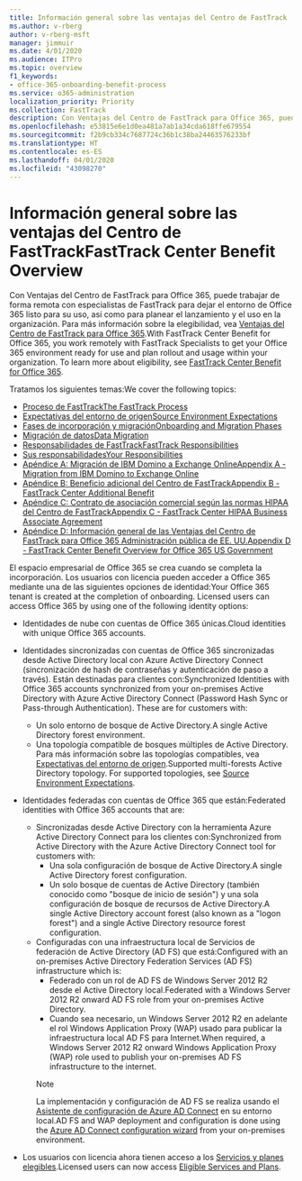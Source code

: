 ```yaml
---
title: Información general sobre las ventajas del Centro de FastTrack
ms.author: v-rberg
author: v-rberg-msft
manager: jimmuir
ms.date: 4/01/2020
ms.audience: ITPro
ms.topic: overview
f1_keywords:
- office-365-onboarding-benefit-process
ms.service: o365-administration
localization_priority: Priority
ms.collection: FastTrack
description: Con Ventajas del Centro de FastTrack para Office 365, puede trabajar de forma remota con especialistas de FastTrack para dejar el entorno de Office 365 listo para su uso, así como para planear el lanzamiento y el uso en la organización. Para más información sobre la elegibilidad, vea Ventajas del Centro de FastTrack para Office 365.
ms.openlocfilehash: e53815e6e1d0ea481a7ab1a34cda618ffe679554
ms.sourcegitcommit: f2b9cb334c7687724c36b1c38ba24463576233bf
ms.translationtype: HT
ms.contentlocale: es-ES
ms.lasthandoff: 04/01/2020
ms.locfileid: "43098270"
---
```

# <a name="fasttrack-center-benefit-overview"></a><span data-ttu-id="30fb9-104">Información general sobre las ventajas del Centro de FastTrack</span><span class="sxs-lookup"><span data-stu-id="30fb9-104">FastTrack Center Benefit Overview</span></span>

<span data-ttu-id="30fb9-p102">Con Ventajas del Centro de FastTrack para Office 365, puede trabajar de forma remota con especialistas de FastTrack para dejar el entorno de Office 365 listo para su uso, así como para planear el lanzamiento y el uso en la organización. Para más información sobre la elegibilidad, vea [Ventajas del Centro de FastTrack para Office 365](O365-fasttrack-benefit-for-office-365.md).</span><span class="sxs-lookup"><span data-stu-id="30fb9-p102">With FastTrack Center Benefit for Office 365, you work remotely with FastTrack Specialists to get your Office 365 environment ready for use and plan rollout and usage within your organization. To learn more about eligibility, see [FastTrack Center Benefit for Office 365](O365-fasttrack-benefit-for-office-365.md).</span></span>
  
<span data-ttu-id="30fb9-107">Tratamos los siguientes temas:</span><span class="sxs-lookup"><span data-stu-id="30fb9-107">We cover the following topics:</span></span>
- [<span data-ttu-id="30fb9-108">Proceso de FastTrack</span><span class="sxs-lookup"><span data-stu-id="30fb9-108">The FastTrack Process</span></span>](O365-fasttrack-process.md) 
- [<span data-ttu-id="30fb9-109">Expectativas del entorno de origen</span><span class="sxs-lookup"><span data-stu-id="30fb9-109">Source Environment Expectations</span></span>](O365-source-environment-expectations.md)
- [<span data-ttu-id="30fb9-110">Fases de incorporación y migración</span><span class="sxs-lookup"><span data-stu-id="30fb9-110">Onboarding and Migration Phases</span></span>](O365-onboarding-and-migration.md)
- [<span data-ttu-id="30fb9-111">Migración de datos</span><span class="sxs-lookup"><span data-stu-id="30fb9-111">Data Migration</span></span>](O365-data-migration.md)
- [<span data-ttu-id="30fb9-112">Responsabilidades de FastTrack</span><span class="sxs-lookup"><span data-stu-id="30fb9-112">FastTrack Responsibilities</span></span>](O365-fasttrack-responsibilities.md)
- [<span data-ttu-id="30fb9-113">Sus responsabilidades</span><span class="sxs-lookup"><span data-stu-id="30fb9-113">Your Responsibilities</span></span>](O365-your-responsibilities.md) 
- [<span data-ttu-id="30fb9-114">Apéndice A: Migración de IBM Domino a Exchange Online</span><span class="sxs-lookup"><span data-stu-id="30fb9-114">Appendix A - Migration from IBM Domino to Exchange Online</span></span>](O365-from-ibm-domino-to-exchange-online.md)
- [<span data-ttu-id="30fb9-115">Apéndice B: Beneficio adicional del Centro de FastTrack</span><span class="sxs-lookup"><span data-stu-id="30fb9-115">Appendix B - FastTrack Center Additional Benefit</span></span>](O365-fasttrack-additional-benefits.md)
- [<span data-ttu-id="30fb9-116">Apéndice C: Contrato de asociación comercial según las normas HIPAA del Centro de FastTrack</span><span class="sxs-lookup"><span data-stu-id="30fb9-116">Appendix C - FastTrack Center HIPAA Business Associate Agreement</span></span>](O365-hipaa-business-associate-agreement.md)
- [<span data-ttu-id="30fb9-117">Apéndice D: Información general de las Ventajas del Centro de FastTrack para Office 365 Administración pública de EE. UU.</span><span class="sxs-lookup"><span data-stu-id="30fb9-117">Appendix D - FastTrack Center Benefit Overview for Office 365 US Government</span></span>](US-Gov-appendix-overview.md)
    
<span data-ttu-id="30fb9-p103">El espacio empresarial de Office 365 se crea cuando se completa la incorporación. Los usuarios con licencia pueden acceder a Office 365 mediante una de las siguientes opciones de identidad:</span><span class="sxs-lookup"><span data-stu-id="30fb9-p103">Your Office 365 tenant is created at the completion of onboarding. Licensed users can access Office 365 by using one of the following identity options:</span></span>
- <span data-ttu-id="30fb9-120">Identidades de nube con cuentas de Office 365 únicas.</span><span class="sxs-lookup"><span data-stu-id="30fb9-120">Cloud identities with unique Office 365 accounts.</span></span>
- <span data-ttu-id="30fb9-p104">Identidades sincronizadas con cuentas de Office 365 sincronizadas desde Active Directory local con Azure Active Directory Connect (sincronización de hash de contraseñas y autenticación de paso a través). Están destinadas para clientes con:</span><span class="sxs-lookup"><span data-stu-id="30fb9-p104">Synchronized Identities with Office 365 accounts synchronized from your on-premises Active Directory with Azure Active Directory Connect (Password Hash Sync or Pass-through Authentication). These are for customers with:</span></span>
  - <span data-ttu-id="30fb9-123">Un solo entorno de bosque de Active Directory.</span><span class="sxs-lookup"><span data-stu-id="30fb9-123">A single Active Directory forest environment.</span></span>
  - <span data-ttu-id="30fb9-p105">Una topología compatible de bosques múltiples de Active Directory. Para más información sobre las topologías compatibles, vea [Expectativas del entorno de origen](O365-source-environment-expectations.md).</span><span class="sxs-lookup"><span data-stu-id="30fb9-p105">Supported multi-forests Active Directory topology. For supported topologies, see [Source Environment Expectations](O365-source-environment-expectations.md).</span></span>
- <span data-ttu-id="30fb9-126">Identidades federadas con cuentas de Office 365 que están:</span><span class="sxs-lookup"><span data-stu-id="30fb9-126">Federated identities with Office 365 accounts that are:</span></span>
  - <span data-ttu-id="30fb9-127">Sincronizadas desde Active Directory con la herramienta Azure Active Directory Connect para los clientes con:</span><span class="sxs-lookup"><span data-stu-id="30fb9-127">Synchronized from Active Directory with the Azure Active Directory Connect tool for customers with:</span></span>
      - <span data-ttu-id="30fb9-128">Una sola configuración de bosque de Active Directory.</span><span class="sxs-lookup"><span data-stu-id="30fb9-128">A single Active Directory forest configuration.</span></span>
      - <span data-ttu-id="30fb9-129">Un solo bosque de cuentas de Active Directory (también conocido como "bosque de inicio de sesión") y una sola configuración de bosque de recursos de Active Directory.</span><span class="sxs-lookup"><span data-stu-id="30fb9-129">A single Active Directory account forest (also known as a "logon forest") and a single Active Directory resource forest configuration.</span></span>
  - <span data-ttu-id="30fb9-130">Configuradas con una infraestructura local de Servicios de federación de Active Directory (AD FS) que está:</span><span class="sxs-lookup"><span data-stu-id="30fb9-130">Configured with an on-premises Active Directory Federation Services (AD FS) infrastructure which is:</span></span>
      - <span data-ttu-id="30fb9-131">Federado con un rol de AD FS de Windows Server 2012 R2 desde el Active Directory local.</span><span class="sxs-lookup"><span data-stu-id="30fb9-131">Federated with a Windows Server 2012 R2 onward AD FS role from your on-premises Active Directory.</span></span>
      - <span data-ttu-id="30fb9-132">Cuando sea necesario, un Windows Server 2012 R2 en adelante el rol Windows Application Proxy (WAP) usado para publicar la infraestructura local AD FS para Internet.</span><span class="sxs-lookup"><span data-stu-id="30fb9-132">When required, a Windows Server 2012 R2 onward Windows Application Proxy (WAP) role used to publish your on-premises AD FS infrastructure to the internet.</span></span>
    > [!NOTE]
    > <span data-ttu-id="30fb9-133">La implementación y configuración de AD FS se realiza usando el [Asistente de configuración de Azure AD Connect](https://go.microsoft.com/fwlink/?linkid=844794) en su entorno local.</span><span class="sxs-lookup"><span data-stu-id="30fb9-133">AD FS and WAP deployment and configuration is done using the [Azure AD Connect configuration wizard](https://go.microsoft.com/fwlink/?linkid=844794) from your on-premises environment.</span></span> 
  
- <span data-ttu-id="30fb9-134">Los usuarios con licencia ahora tienen acceso a los [Servicios y planes elegibles](M365-eligible-services-and-plans.md).</span><span class="sxs-lookup"><span data-stu-id="30fb9-134">Licensed users can now access [Eligible Services and Plans](M365-eligible-services-and-plans.md).</span></span>

